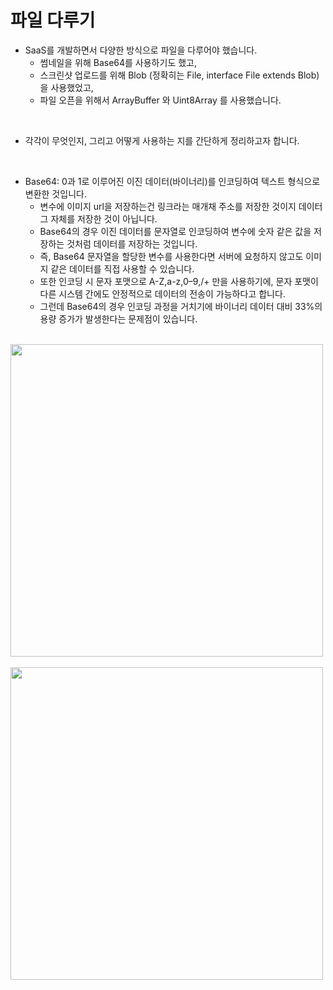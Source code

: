 # 파일 다루기

- SaaS를 개발하면서 다양한 방식으로 파일을 다루어야 했습니다.
  - 썸네일을 위해 Base64를 사용하기도 했고,
  - 스크린샷 업로드를 위해 Blob (정확히는 File, interface File extends Blob) 을 사용했었고,
  - 파일 오픈을 위해서 ArrayBuffer 와 Uint8Array 를 사용했습니다.

<br />

- 각각이 무엇인지, 그리고 어떻게 사용하는 지를 간단하게 정리하고자 합니다.

<br />

- Base64: 0과 1로 이루어진 이진 데이터(바이너리)를 인코딩하여 텍스트 형식으로 변환한 것입니다.
  - 변수에 이미지 url을 저장하는건 링크라는 매개채 주소를 저장한 것이지 데이터 그 자체를 저장한 것이 아닙니다.
  - Base64의 경우 이진 데이터를 문자열로 인코딩하여 변수에 숫자 같은 값을 저장하는 것처럼 데이터를 저장하는 것입니다.
  - 즉, Base64 문자열을 할당한 변수를 사용한다면 서버에 요청하지 않고도 이미지 같은 데이터를 직접 사용할 수 있습니다.
  - 또한 인코딩 시 문자 포맷으로 A-Z,a-z,0–9,/+ 만을 사용하기에, 문자 포맷이 다른 시스템 간에도 안정적으로 데이터의 전송이 가능하다고 합니다.
  - 그런데 Base64의 경우 인코딩 과정을 거치기에 바이너리 데이터 대비 33%의 용량 증가가 발생한다는 문제점이 있습니다.
 
<br />

<img src="https://github.com/muilyang12/what_i_studied/assets/78548830/2a36ccb8-2c15-436d-be47-50d46ad6f63a" width=500 />

<br />
<br />

<img src="https://github.com/muilyang12/what_i_studied/assets/78548830/4fd05b52-0a37-44af-9f9c-96d8fce789e8" width=500 />

<br />
<br />
